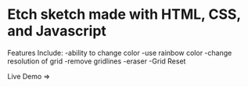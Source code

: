 # Etch sketch made with HTML, CSS, and Javascript
Features Include:
-ability to change color
-use rainbow color
-change resolution of grid
-remove gridlines
-eraser 
-Grid Reset 

Live Demo => 
